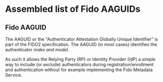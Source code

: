 # Assembled list of Fido AAGUIDs 

## Fido AAGUID 
The AAGUID or the "Authenticator Attestation Globally Unique Identifier" is part of the FIDO2 specification. The AAGUID (in most cases) identifies the authenticator _make and model_. 

As such it allows the Relying Party (RP) or Identity Provider (IdP) a simple way to include (or exclude) authenticators during registration/enrollment and authentication without for example implementing the Fido Metadata Service.
